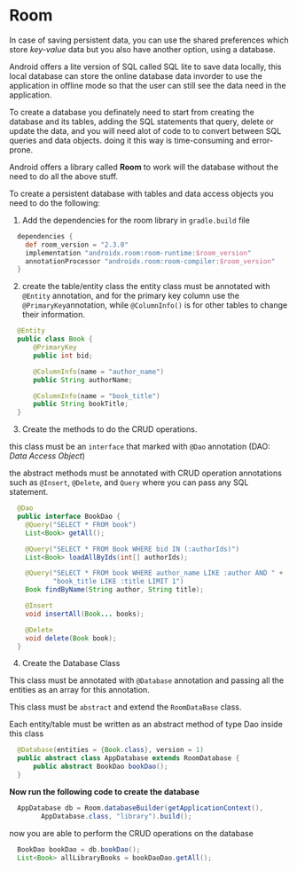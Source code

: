 # Room 

In case of saving persistent data, you can use the shared preferences which store *key-value* data but you also have another option, using a database.

Android offers a lite version of SQL called SQL lite to save data locally, this local database can store the online database data invorder to use the application in offline mode so that the user can still see the data need in the application.

To create a database you definately need to start from creating the database and its tables, adding the SQL statements that query, delete or update the data, and you will need alot of code to to convert between SQL queries and data objects. doing it this way is time-consuming and error-prone.

Android offers a library called **Room** to work will the database without the need to do all the above stuff.

To create a persistent database with tables and data access objects you need to do the following: 

1. Add the dependencies for the room library in `gradle.build` file

```groovy
  dependencies {
    def room_version = "2.3.0"
    implementation "androidx.room:room-runtime:$room_version"
    annotationProcessor "androidx.room:room-compiler:$room_version"
  }
```

2. create the table/entity class
the entity class must be annotated with `@Entity` annotation, and for the primary key column use the `@PrimaryKey`annotation, while `@ColumnInfo()` is for other tables to change their information.

```java
  @Entity
  public class Book {
      @PrimaryKey
      public int bid;

      @ColumnInfo(name = "author_name")
      public String authorName;

      @ColumnInfo(name = "book_title")
      public String bookTitle;
  }
```

3. Create the methods to do the CRUD operations.

this class must be an `interface` that marked with `@Dao` annotation (DAO: *Data Access Object*)

the abstract methods must be annotated with CRUD operation annotations such as `@Insert`, `@Delete`, and `Query` where you can pass any SQL statement.

```java
  @Dao
  public interface BookDao {
    @Query("SELECT * FROM book")
    List<Book> getAll();

    @Query("SELECT * FROM Book WHERE bid IN (:authorIds)")
    List<Book> loadAllByIds(int[] authorIds);

    @Query("SELECT * FROM book WHERE author_name LIKE :author AND " +
           "book_title LIKE :title LIMIT 1")
    Book findByName(String author, String title);

    @Insert
    void insertAll(Book... books);

    @Delete
    void delete(Book book);
  }
```

4. Create the Database Class

This class must be annotated with `@Database` annotation and passing all the entities as an array for this annotation.

This class must be `abstract` and extend the `RoomDataBase` class.

Each entity/table must be written as an abstract method of type Dao inside this class


```java
  @Database(entities = {Book.class}, version = 1)
  public abstract class AppDatabase extends RoomDatabase {
      public abstract BookDao bookDao();
  }
```

**Now run the following code to create the database**

```java
  AppDatabase db = Room.databaseBuilder(getApplicationContext(),
        AppDatabase.class, "library").build();
```

now you are able to perform the CRUD operations on the database

```java
  BookDao bookDao = db.bookDao();
  List<Book> allLibraryBooks = bookDaoDao.getAll();
```